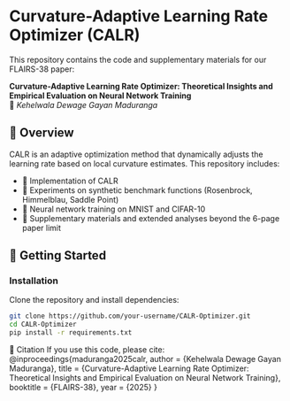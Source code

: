 
# Curvature-Adaptive Learning Rate Optimizer (CALR)
This repository contains the code and supplementary materials for our FLAIRS-38 paper:

**Curvature-Adaptive Learning Rate Optimizer: Theoretical Insights and Empirical Evaluation on Neural Network Training**  
📌 *Kehelwala Dewage Gayan Maduranga*  

## 📌 Overview
CALR is an adaptive optimization method that dynamically adjusts the learning rate based on local curvature estimates. This repository includes:
- 🔹 Implementation of CALR
- 🔹 Experiments on synthetic benchmark functions (Rosenbrock, Himmelblau, Saddle Point)
- 🔹 Neural network training on MNIST and CIFAR-10
- 🔹 Supplementary materials and extended analyses beyond the 6-page paper limit

## 🚀 Getting Started
### Installation
Clone the repository and install dependencies:
```bash
git clone https://github.com/your-username/CALR-Optimizer.git
cd CALR-Optimizer
pip install -r requirements.txt
```
📖 Citation
If you use this code, please cite:
@inproceedings{maduranga2025calr,
  author    = {Kehelwala Dewage Gayan Maduranga},
  title     = {Curvature-Adaptive Learning Rate Optimizer: Theoretical Insights and Empirical Evaluation on Neural Network Training},
  booktitle = {FLAIRS-38},
  year      = {2025}
}
